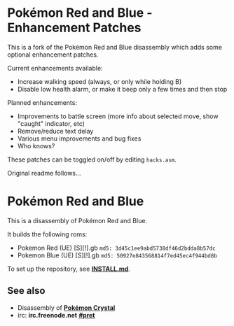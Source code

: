 # Pokémon Red and Blue - Enhancement Patches

This is a fork of the Pokémon Red and Blue disassembly which adds some optional
enhancement patches.

Current enhancements available:

* Increase walking speed (always, or only while holding B)
* Disable low health alarm, or make it beep only a few times and then stop

Planned enhancements:

* Improvements to battle screen (more info about selected move, show "caught"
  indicator, etc)
* Remove/reduce text delay
* Various menu improvements and bug fixes
* Who knows?

These patches can be toggled on/off by editing `hacks.asm`.

Original readme follows...


# Pokémon Red and Blue

This is a disassembly of Pokémon Red and Blue.

It builds the following roms:

* Pokemon Red (UE) [S][!].gb  `md5: 3d45c1ee9abd5738df46d2bdda8b57dc`
* Pokemon Blue (UE) [S][!].gb `md5: 50927e843568814f7ed45ec4f944bd8b`

To set up the repository, see [**INSTALL.md**](INSTALL.md).


## See also

* Disassembly of [**Pokémon Crystal**][pokecrystal]
* irc: **irc.freenode.net** [**#pret**][irc]

[pokecrystal]: https://github.com/kanzure/pokecrystal
[irc]: https://kiwiirc.com/client/irc.freenode.net/?#pret
